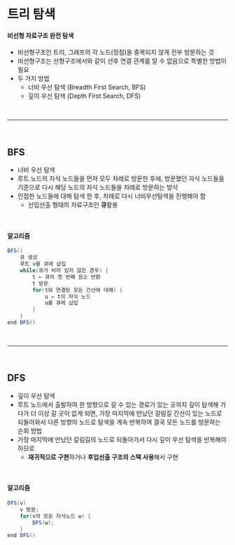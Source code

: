 # 트리 탐색

#### 비선형 자료구조 완전 탐색

* 비선형구조인 트리, 그래프의 각 노드(정점)을 중복되지 않게 전부 방문하는 것
* 비선형구조는 선형구조에서와 같이 선후 연결 관계를 알 수 없음으로 특별한 방법이 필요
* 두 가지 방법
  * 너비 우선 탐색 (Breadth First Search, BFS)
  * 깊이 우선 탐색 (Depth First Search, DFS)

<br>

---

<br>

## BFS

* 너비 우선 탐색
* 루트 노드의 자식 노드들을 먼저 모두 차례로 방문한 후에, 방문했던 자식 노드들을 기준으로 다시 해당 노드의 자식 노드들을 차례로 방문하는 방식
* 인접한 노드들에 대해 탐색 한 후, 차례로 다시 너비우선탐색을 진행해야 함
  * 선입선출 형태의 자료구조인 **큐**활용


<br>

#### 알고리즘

```java
BFS()
	큐 생성
	루트 v를 큐에 삽입
	while(큐가 비어 있지 않은 경우) {
		t ← 큐의 첫 번째 원소 반환
        t 방문
        for(t와 연결된 모든 간선에 대해) {
        	u ← t의 자식 노드
        	u를 큐에 삽입
        }
	}
end BFS()
```

<br>

---

<br>

## DFS

* 깊이 우선 탐색
* 루트 노드에서 출발하여 한 방향으로 갈 수 있는 경로가 있는 곳까지 깊이 탐색해 가다가 더 이상 갈 곳이 없게 되면, 가장 마지막에 만났던 갈림길 간선이 있는 노드로 되돌아와서 다른 방향의 노드로 탐색을 계속 반복하여 결국 모든 노드를 방문하는 순회 방법
* 가장 마지막에 만났던 갈림길의 노드로 되돌아가서 다시 깊이 우선 탐색을 반복해야 하므로 
  * **재귀적으로 구현**하거나 **후입선출 구조의 스택 사용**해서 구현

<br>

#### 알고리즘

```java
DFS(v)
	v 방문;
	for(v의 모든 자식노드 w) {
		DFS(w);
	}
end DFS()
```

